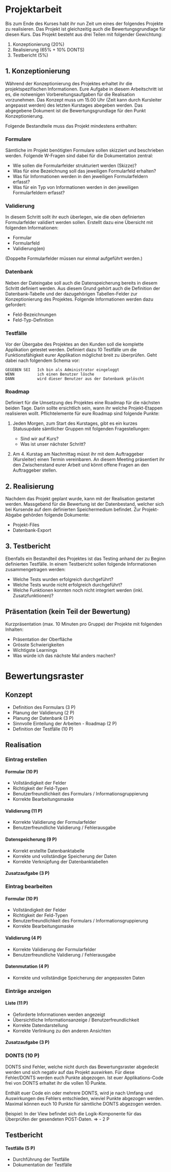 # Projektarbeit
Bis zum Ende des Kurses habt ihr nun Zeit um eines der folgendes Projekte zu realisieren. Das Projekt ist gleichzeitig auch die Bewertungsgrundlage für diesen Kurs. Das Projekt besteht aus drei Teilen mit folgender Gewichtung:

1. Konzeptionierung (20%)
2. Realisierung (65% + 10% DONTS)
3. Testbericht (5%)


## 1. Konzeptionierung
Während der Konzeptionierung des Projektes erhaltet ihr die projektspezifischen Informationen. Eure Aufgabe in diesem Arbeitschritt ist es, die notwenigen Vorbereitungsaufgaben für die Realisation vorzunehmen. Das Konzept muss um 15.00 Uhr (Zeit kann durch Kursleiter angepasst werden) des letzten Kurstages abegeben werden. Das abgegebene Dokument ist die Bewertungsgrundlage für den Punkt Konzeptionierung.

Folgende Bestandteile muss das Projekt mindestens enthalten:

### Formulare
Sämtliche im Projekt benötigten Formulare sollen skizziert und beschrieben werden. Folgende W-Fragen sind dabei für die Dokumentation zentral:

* Wie sollen die Formularfelder strukturiert werden (Skizze)?
* Was für eine Bezeichnung soll das jeweiligen Formularfeld erhalten?
* Was für Informationen werden in den jeweiligen Formularfeldern erfasst?
* Was für ein Typ von Informationen werden in den jeweiligen Formularfeldern erfasst?

### Validierung
In diesem Schritt sollt ihr euch überlegen, wie die oben definierten Formularfelder validiert werden sollen. Erstellt dazu eine Übersicht mit folgenden Informationen:

* Formular
* Formularfeld
* Validierung(en)

(Doppelte Formularfelder müssen nur einmal aufgeführt werden.)

### Datenbank
Neben der Dateingabe soll auch die Datenspeicherung bereits in diesem Schritt definiert werden. Aus diesem Grund gehört auch die Definition der Datenbank-Tabelle und der dazugehörigen Tabellen-Felder zur Konzeptionierung des Projektes. Folgende Informationen werden dazu gefordert:

* Feld-Bezeichnungen
* Feld-Typ-Definition

### Testfälle
Vor der Übergabe des Projektes an den Kunden soll die komplette Applikation getestet werden. Definiert dazu 10 Testfälle um die Funktionsfähigkeit eurer Applikation möglichst breit zu überprüfen. Geht dabei nach folgendem Schema vor:

```
GEGEBEN SEI   Ich bin als Administrator eingeloggt
WENN          ich einen Benutzer lösche
DANN          wird dieser Benutzer aus der Datenbank gelöscht
```

### Roadmap
Definiert für die Umsetzung des Projektes eine Roadmap für die nächsten beiden Tage. Darin sollte ersichtlich sein, wann ihr welche Projekt-Etappen realisieren wollt. Pflichtelemente für eure Roadmap sind folgende Punkte:
1. Jeden Morgen, zum Start des Kurstages, gibt es ein kurzes Statusupdate sämtlicher Gruppen mit folgenden Fragestellungen:

    - Sind wir auf Kurs?
    - Was ist unser nächster Schritt?
    
2. Am 4. Kurstag am Nachmittag müsst ihr mit dem Auftraggeber (Kursleiter) einen Termin vereinbaren. An diesem Meeting präsentiert ihr den Zwischenstand eurer Arbeit und könnt offene Fragen an den Auftraggeber stellen.

## 2. Realisierung
Nachdem das Projekt geplant wurde, kann mit der Realisation gestartet werden. Massgebend für die Bewertung ist der Datenbestand, welcher sich bei Kursende auf dem definierten Speichermedium befindet. Zur Projekt-Abgabe gehörden folgende Dokumente:
* Projekt-Files
* Datenbank-Export

## 3. Testbericht
Ebenfalls ein Bestandteil des Projektes ist das Testing anhand der zu Beginn definierten Testfälle. In einem Testbericht sollen folgende Informationen zusammengetragen werden:
* Welche Tests wurden erfolgreich durchgeführt?
* Welche Tests wurde nicht erfolgreich durchgeführt?
* Welche Funktionen konnten noch nicht integriert werden (inkl. Zusatzfunktionen)?

## Präsentation (kein Teil der Bewertung)
Kurzpräsentation (max. 10 Minuten pro Gruppe) der Projekte mit folgenden Inhalten:
* Präsentation der Oberfläche
* Grösste Schwierigkeiten
* Wichtigste Learnings
* Was würde ich das nächste Mal anders machen?

# Bewertungsraster
## Konzept
* Definition des Formulars (3 P)
* Planung der Validierung (2 P)
* Planung der Datenbank (3 P)
* Sinnvolle Einteilung der Arbeiten - Roadmap (2 P)
* Definition der Testfälle (10 P)

## Realisation
### Eintrag erstellen
#### Formular (10 P)
* Vollständigkeit der Felder
* Richtigkeit der Feld-Typen
* Benutzerfreundlichkeit des Formulars / Informationsgruppierung
* Korrekte Bearbeitungsmaske

#### Validierung (11 P)
* Korrekte Validierung der Formularfelder
* Benutzerfreundliche Validierung / Fehlerausgabe

#### Datenspeicherung (9 P)
* Korrekt erstellte Datenbanktabelle
* Korrekte und vollständige Speicherung der Daten
* Korrekte Verknüpfung der Datenbanktabellen

#### Zusatzaufgabe (3 P)

### Eintrag bearbeiten
#### Formular (10 P)
* Vollständigkeit der Felder
* Richtigkeit der Feld-Typen
* Benutzerfreundlichkeit des Formulars / Informationsgruppierung
* Korrekte Bearbeitungsmaske

#### Validierung (4 P)
* Korrekte Validierung der Formularfelder
* Benutzerfreundliche Validierung / Fehlerausgabe

#### Datenmutation (4 P)
* Korrekte und vollständige Speicherung der angepassten Daten

### Einträge anzeigen
#### Liste (11 P)
* Geforderte Informationen werden angezeigt
* Übersichtliche Informationsanzeige / Benutzerfreundlichkeit
* Korrekte Datendarstellung
* Korrekte Verlinkung zu den anderen Ansichten

#### Zusatzaufgabe (3 P)

### DONTS (10 P)
DONTS sind Fehler, welche nicht durch das Bewertungsraster abgedeckt werden und sich negativ auf das Projekt auswirken. Für diese Fehler/DONTS werden euch Punkte abgezogen. Ist euer Applikations-Code frei von DONTS erhaltet ihr die vollen 10 Punkte. 

Enthält euer Code ein oder mehrere DONTS, wird je nach Umfang und Auswirkungen des Fehlers entschieden, wieviel Punkte abgezogen werden. Maximal können euch 10 Punkte für sämtliche DONTS abgezogen werden.

Beispiel: In der View befindet sich die Logik-Komponente für das Überprüfen der gesendeten POST-Daten. => - 2 P

## Testbericht
#### Testfälle (5 P)
* Durchführung der Testfälle
* Dokumentation der Testfälle
